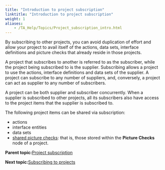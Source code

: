 ```yaml
--- 
title: "Introduction to project subscription"
linktitle: "Introduction to project subscription"
weight: 1
aliases: 
    - /TA_Help/Topics/Project_subscription_intro.html
---
```


By subscribing to other projects, you can avoid duplication of effort and allow your project to avail itself of the actions, data sets, interface definitions and picture checks that already reside in those projects.

A project that subscribes to another is referred to as the subscriber, while the project being subscribed to is the supplier. Subscribing allows a project to use the actions, interface definitions and data sets of the supplier. A project can subscribe to any number of suppliers, and, conversely, a project can act as supplier to any number of subscribers.

A project can be both supplier and subscriber concurrently. When a supplier is subscribed to other projects, all its subscribers also have access to the project items that the supplier is subscribed to.

The following project items can be shared via subscription:

-   actions
-   interface entities
-   data sets
-   [shared picture checks](/reuse/../TA_Glossary/Topics/glossarySharedPictureCheck.html): that is, those stored within the **Picture Checks** node of a project.

**Parent topic:**[Project subscription](/TA_Help/Topics/Project_subscription.html)

**Next topic:**[Subscribing to projects](/TA_Help/Topics/Projects_and_project_items_subscribe_to_projects.html)

